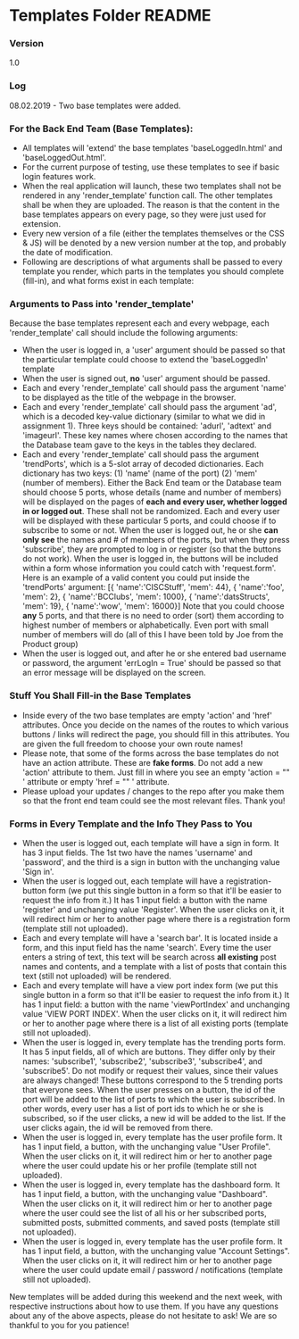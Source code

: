 ﻿# Templates Folder README
### Version
1.0
### Log
08.02.2019 - Two base templates were added.
### For the Back End Team (Base Templates):
 - All templates will 'extend' the base templates 'baseLoggedIn.html' and 'baseLoggedOut.html'.
 - For the current purpose of testing, use these templates to see if basic login features work.
 - When the real application will launch, these two templates shall not be rendered in any 'render_template' function call. The other templates shall be when they are uploaded. The reason is that the content in the base templates appears on every page, so they were just used for extension.
 - Every new version of a file (either the templates themselves or the CSS & JS) will be denoted by a new version number at the top, and probably the date of modification.
 - Following are descriptions of what arguments shall be passed to every template you render, which parts in the templates you should complete (fill-in), and what forms exist in each template:
 
### Arguments to Pass into 'render_template'

Because the base templates represent each and every webpage, each 'render_template' call should include the following arguments:
- When the user is logged in, a 'user' argument should be passed so that the particular template could choose to extend the 'baseLoggedIn' template
- When the user is signed out, **no** 'user' argument should be passed.
- Each and every 'render_template' call should pass the argument 'name' to be displayed as the title of the webpage in the browser.
- Each and every 'render_template' call should pass the argument 'ad', which is a decoded key-value dictionary (similar to what we did in assignment 1). Three keys should be contained: 'adurl', 'adtext' and 'imageurl'. These key names where chosen according to the names that the Database team gave to the keys in the tables they declared.
- Each and every 'render_template' call should pass the argument 'trendPorts', which is a 5-slot array of decoded dictionaries. Each dictionary has two keys: (1) 'name' (name of the port) (2) 'mem' (number of members). Either the Back End team or the Database team should choose 5 ports, whose details (name and number of members) will be displayed on the pages of **each and every user, whether logged in or logged out**. These shall not be randomized. Each and every user will be displayed with these particular 5 ports, and could choose if to subscribe to some or not. When the user is logged out, he or she **can only see** the names and # of members of the ports, but when they press 'subscribe', they are prompted to log in or register (so that the buttons do not work). When the user is logged in, the buttons will be included within a form whose information you could catch with 'request.form'. Here is an example of a valid content you could put inside the 'trendPorts' argument: 
[{ 'name':'CISCStuff', 'mem': 44}, { 'name':'foo', 'mem': 2}, { 'name':'BCClubs', 'mem': 1000}, { 'name':'datsStructs', 'mem': 19}, { 'name':'wow', 'mem': 16000}]
Note that you could choose **any** 5 ports, and that there is no need to order (sort) them according to highest number of members or alphabetically. Even port with small number of members will do (all of this I have been told by Joe from the Product group)
- When the user is logged out, and after he or she entered bad username or password, the argument 'errLogIn = True' should be passed so that an error message will be displayed on the screen.

### Stuff You Shall Fill-in the Base Templates
- Inside every of the two base templates are empty 'action' and 'href' attributes. Once you decide on the names of the routes to which various buttons / links will redirect the page, you should fill in this attributes. You are given the full freedom to choose your own route names! 
- Please note, that some of the forms across the base templates do not have an action attribute. These are **fake forms**. Do not add a new 'action' attribute to them. Just fill in where you see an empty 'action = "" ' attribute or empty 'href = "" ' attribute.
- Please upload your updates / changes to the repo after you make them so that the front end team could see the most relevant files. Thank you!

### Forms in Every Template and the Info They Pass to You
- When the user is logged out, each template will have a sign in form. It has 3 input fields. The 1st two have the names 'username' and 'password', and the third is a sign in button with the unchanging value 'Sign in'.
- When the user is logged out, each template will have a registration-button form (we put this single button in a form so that it'll be easier to request the info from it.) It has 1 input field: a button with the name 'register' and unchanging value 'Register'. When the user clicks on it, it will redirect him or her to another page where there is a registration form (template still not uploaded).
- Each and every template will have a 'search bar'. It is located inside a form, and this input field has the name 'search'. Every time the user enters a string of text, this text will be search across **all existing** post names and contents, and a template with a list of posts that contain this text (still not uploaded) will be rendered.
- Each and every template will have a view port index form (we put this single button in a form so that it'll be easier to request the info from it.) It has 1 input field: a button with the name 'viewPortIndex' and unchanging value 'VIEW PORT INDEX'. When the user clicks on it, it will redirect him or her to another page where there is a list of all existing ports (template still not uploaded).
- When the user is logged in, every template has the trending ports form. It has 5 input fields, all of which are buttons. They differ only by their names: 'subscribe1', 'subscribe2', 'subscribe3', 'subscribe4', and 'subscribe5'. Do not modify or request their values, since their values are always changed! These buttons correspond to the 5 trending ports that everyone sees. When the user presses on a button, the id of the port will be added to the list of ports to which the user is subscribed. In other words, every user has a list of port ids to which he or she is subscribed, so if the user clicks, a new id will be added to the list. If the user clicks again, the id will be removed from there.
- When the user is logged in, every template has the user profile form. It has 1 input field, a button, with the unchanging value "User Profile". When the user clicks on it, it will redirect him or her to another page where the user could update his or her profile (template still not uploaded).
- When the user is logged in, every template has the dashboard form. It has 1 input field, a button, with the unchanging value "Dashboard". When the user clicks on it, it will redirect him or her to another page where the user could see the list of all his or her subscribed ports, submitted posts, submitted comments, and saved posts (template still not uploaded).
- When the user is logged in, every template has the user profile form. It has 1 input field, a button, with the unchanging value "Account Settings". When the user clicks on it, it will redirect him or her to another page where the user could update email / password / notifications (template still not uploaded).

New templates will be added during this weekend and the next week, with respective instructions about how to use them. If you have any questions about any of the above aspects, please do not hesitate to ask!
We are so thankful to you for you patience!
